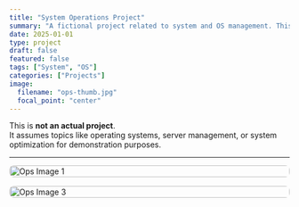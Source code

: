 ```yaml
---
title: "System Operations Project"
summary: "A fictional project related to system and OS management. This file exists only to meet the assignment requirement (9 cards, 3+ Unsplash images)."
date: 2025-01-01
type: project
draft: false
featured: false
tags: ["System", "OS"]
categories: ["Projects"]
image:
  filename: "ops-thumb.jpg"
  focal_point: "center"
---
```


This is **not an actual project**.  
It assumes topics like operating systems, server management, or system optimization for demonstration purposes.

---


<div style="display: flex; flex-direction: column; gap: 1rem;">

<img src="https://images.unsplash.com/photo-1593642532973-d31b6557fa68?auto=format&fit=crop&w=1200&q=60" alt="Ops Image 1" style="width:100%; border-radius: 8px;">

<img src="https://images.unsplash.com/photo-1518770660439-4636190af475?auto=format&fit=crop&w=1200&q=60" alt="Ops Image 3" style="width:100%; border-radius: 8px;">

</div>
